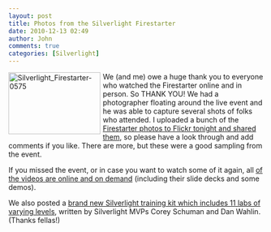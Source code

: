 ```yaml
---
layout: post
title: Photos from the Silverlight Firestarter
date: 2010-12-13 02:49
author: John
comments: true
categories: [Silverlight]
---
```

<p><a href="/wp-content/uploads/files/media/image/Windows-Live-Writer/9e97f59e92d6_13FA0/Silverlight_Firestarter-0575_2.jpg"><img style="background-image: none; border-bottom: 0px; border-left: 0px; margin: 0px 5px 0px 0px; padding-left: 0px; padding-right: 0px; display: inline; float: left; border-top: 0px; border-right: 0px; padding-top: 0px" title="Silverlight_Firestarter-0575" border="0" alt="Silverlight_Firestarter-0575" align="left" src="/wp-content/uploads/files/media/image/Windows-Live-Writer/9e97f59e92d6_13FA0/Silverlight_Firestarter-0575_thumb.jpg" width="181" height="122" /></a>We (and me) owe a huge thank you to everyone who watched the Firestarter online and in person. So THANK YOU! We had a photographer floating around the live event and he was able to capture several shots of folks who attended. I uploaded a bunch of the <a href="http://www.flickr.com/photos/johnpapa/sets/72157625462476083/">Firestarter photos to Flickr tonight and shared them</a>, so please have a look through and add comments if you like. There are more, but these were a good sampling from the event. </p>  <p>If you missed the event, or in case you want to watch some of it again, all <a href="/silverlight/slfs10sessions/">of the videos are online and on demand</a> (including their slide decks and some demos). </p>  <p>We also posted a <a href="/silverlight/silverlight-tv-54-introducing-11-brand-new-labs/">brand new Silverlight training kit which includes 11 labs of varying levels</a>, written by Silverlight MVPs Corey Schuman and Dan Wahlin. (Thanks fellas!)</p>

